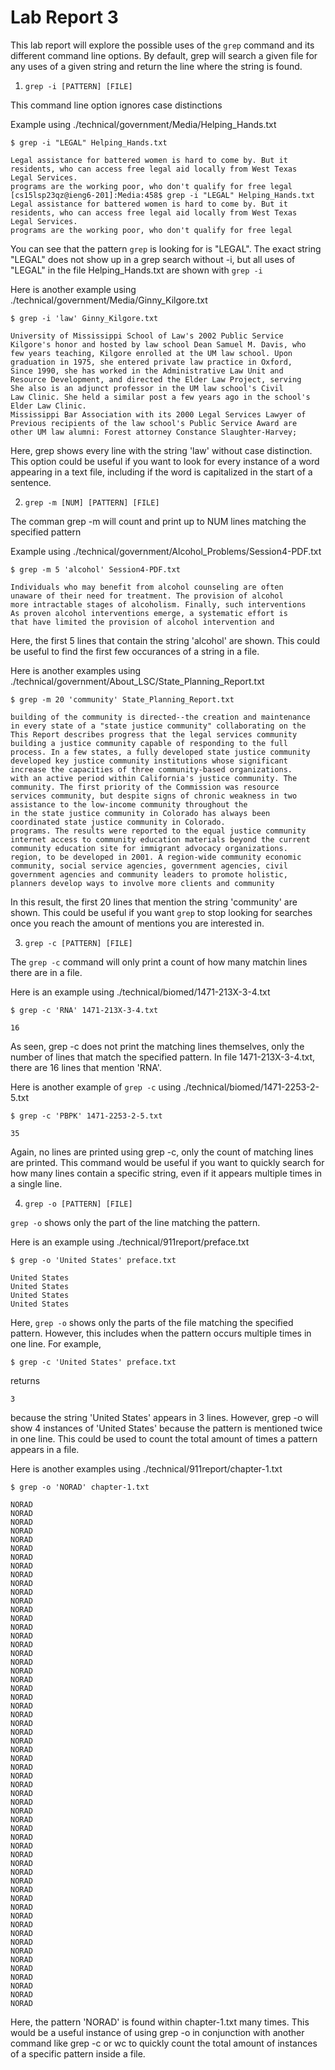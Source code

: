 # Lab Report 3

This lab report will explore the possible uses of the ```grep``` command and its different command line options. By default, grep will search a given file for any uses of a given string and return the line where the string is found.

1. ```grep -i [PATTERN] [FILE]```

This command line option ignores case distinctions

Example using ./technical/government/Media/Helping_Hands.txt

```
$ grep -i "LEGAL" Helping_Hands.txt
```

```
Legal assistance for battered women is hard to come by. But it
residents, who can access free legal aid locally from West Texas
Legal Services.
programs are the working poor, who don't qualify for free legal
[cs15lsp23qz@ieng6-201]:Media:458$ grep -i "LEGAL" Helping_Hands.txt
Legal assistance for battered women is hard to come by. But it
residents, who can access free legal aid locally from West Texas
Legal Services.
programs are the working poor, who don't qualify for free legal
```
You can see that the pattern ```grep``` is looking for is "LEGAL". The exact string "LEGAL" does not show up in a grep search without -i, but all uses of "LEGAL" in the file Helping_Hands.txt are shown with ```grep -i```

Here is another example using ./technical/government/Media/Ginny_Kilgore.txt

```
$ grep -i 'law' Ginny_Kilgore.txt
```

```
University of Mississippi School of Law's 2002 Public Service
Kilgore's honor and hosted by law school Dean Samuel M. Davis, who
few years teaching, Kilgore enrolled at the UM law school. Upon
graduation in 1975, she entered private law practice in Oxford,
Since 1990, she has worked in the Administrative Law Unit and
Resource Development, and directed the Elder Law Project, serving
She also is an adjunct professor in the UM law school's Civil
Law Clinic. She held a similar post a few years ago in the school's
Elder Law Clinic.
Mississippi Bar Association with its 2000 Legal Services Lawyer of
Previous recipients of the law school's Public Service Award are
other UM law alumni: Forest attorney Constance Slaughter-Harvey;
```
Here, grep shows every line with the string 'law' without case distinction.
This option could be useful if you want to look for every instance of a word appearing in a text file, including if the word is capitalized in the start of a sentence. 

2. ```grep -m [NUM] [PATTERN] [FILE]```

The comman grep -m will count and print up to NUM lines matching the specified pattern

Example using ./technical/government/Alcohol_Problems/Session4-PDF.txt
```
$ grep -m 5 'alcohol' Session4-PDF.txt
```

```
Individuals who may benefit from alcohol counseling are often
unaware of their need for treatment. The provision of alcohol
more intractable stages of alcoholism. Finally, such interventions
As proven alcohol interventions emerge, a systematic effort is
that have limited the provision of alcohol intervention and
```

Here, the first 5 lines that contain the string 'alcohol' are shown. This could be useful to find the first few occurances of a string in a file.

Here is another examples using ./technical/government/About_LSC/State_Planning_Report.txt
```
$ grep -m 20 'community' State_Planning_Report.txt
```

```
building of the community is directed--the creation and maintenance
in every state of a "state justice community" collaborating on the
This Report describes progress that the legal services community
building a justice community capable of responding to the full
process. In a few states, a fully developed state justice community
developed key justice community institutions whose significant
increase the capacities of three community-based organizations.
with an active period within California's justice community. The
community. The first priority of the Commission was resource
services community, but despite signs of chronic weakness in two
assistance to the low-income community throughout the
in the state justice community in Colorado has always been
coordinated state justice community in Colorado.
programs. The results were reported to the equal justice community
internet access to community education materials beyond the current
community education site for immigrant advocacy organizations.
region, to be developed in 2001. A region-wide community economic
community, social service agencies, government agencies, civil
government agencies and community leaders to promote holistic,
planners develop ways to involve more clients and community
```

In this result, the first 20 lines that mention the string 'community' are shown. This could be useful if you want ```grep``` to stop looking for searches once you reach the amount of mentions you are interested in.

3.  ```grep -c [PATTERN] [FILE]```

The ```grep -c``` command will only print a count of how many matchin lines there are in a file.

Here is an example using ./technical/biomed/1471-213X-3-4.txt

```
$ grep -c 'RNA' 1471-213X-3-4.txt
```

``` 
16
```

As seen, grep -c does not print the matching lines themselves, only the number of lines that match the specified pattern. In file 1471-213X-3-4.txt, there are 16 lines that mention 'RNA'. 

Here is another example of ``` grep -c ``` using ./technical/biomed/1471-2253-2-5.txt

```
$ grep -c 'PBPK' 1471-2253-2-5.txt
```

```
35
```

Again, no lines are printed using grep -c, only the count of matching lines are printed. This command would be useful if you want to quickly search for how many lines contain a specific string, even if it appears multiple times in a single line.

4. ``` grep -o [PATTERN] [FILE] ```

```grep -o``` shows only the part of the line matching the pattern.

Here is an example using ./technical/911report/preface.txt

```
$ grep -o 'United States' preface.txt
```

```
United States
United States
United States
United States
```

Here, ```grep -o``` shows only the parts of the file matching the specified pattern. However, this includes when the pattern occurs multiple times in one line. For example,

```
$ grep -c 'United States' preface.txt
```

returns
```
3
```
because the string 'United States' appears in 3 lines. However, grep -o will show 4 instances of 'United States' because the pattern is mentioned twice in one line.
This could be used to count the total amount of times a pattern appears in a file.

Here is another examples using ./technical/911report/chapter-1.txt
```
$ grep -o 'NORAD' chapter-1.txt
```

```
NORAD
NORAD
NORAD
NORAD
NORAD
NORAD
NORAD
NORAD
NORAD
NORAD
NORAD
NORAD
NORAD
NORAD
NORAD
NORAD
NORAD
NORAD
NORAD
NORAD
NORAD
NORAD
NORAD
NORAD
NORAD
NORAD
NORAD
NORAD
NORAD
NORAD
NORAD
NORAD
NORAD
NORAD
NORAD
NORAD
NORAD
NORAD
NORAD
NORAD
NORAD
NORAD
NORAD
NORAD
NORAD
NORAD
NORAD
NORAD
NORAD
NORAD
NORAD
NORAD
NORAD
NORAD
NORAD
NORAD
NORAD
NORAD
```

Here, the pattern 'NORAD' is found within chapter-1.txt many times. This would be a useful instance of using grep -o in conjunction with another command like grep -c or wc to quickly count the total amount of instances of a specific pattern inside a file.

